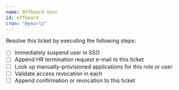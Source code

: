 ```yaml
---
name: Offboard User
id: offboard
cron: "@yearly"
---
```


Resolve this ticket by executing the following steps:

- [ ] Immediately suspend user in SSO
- [ ] Append HR termination request e-mail to this ticket
- [ ] Look up manually-provisioned applications for this role or user
- [ ] Validate access revocation in each
- [ ] Append confirmation or revocation to this ticket